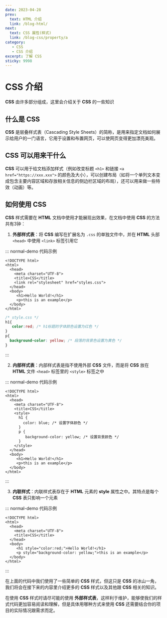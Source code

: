 ```yaml
---
date: 2023-04-28
prev:
  text: HTML 介绍
  link: /blog-html/
next: 
  text: CSS 属性(样式)
  link: /blog-css/property/a 
category:
   - CSS
   - CSS 介绍
excerpt: 了解 CSS 
sticky: 9998
---
```




<!--more-->


# CSS 介绍
**CSS** 由许多部分组成，这里会介绍关于 **CSS** 的一些知识

## 什么是 CSS
**CSS** 是层叠样式表（Cascading Style Sheets）的简称，是用来指定文档如何展示给用户的一门语言，它用于设置和布置网页，可以使网页变得更加漂亮美观。

## CSS 可以用来干什么
**CSS**  可以用于给文档添加样式（例如改变标题 ```<h1>``` 和链接 ```<a href="https://xxx.xxx">``` 的颜色及大小），可以创建布局（如将一个单列文本变成包含主要内容区域和存放相关信息的侧边栏区域的布局），还可以用来做一些特效（动画）等。

## 如何使用 CSS
**CSS** 样式需要在 **HTML** 文档中使用才能展现出效果，在文档中使用 **CSS** 的方法共有3钟：  
1. **外部样式表**：将 **CSS** 编写在扩展名为 ```.css``` 的单独文件中，并在 **HTML** 头部 ```<head>``` 中使用 ```<link>``` 标签引用它  

::: normal-demo 代码示例

```html{6}
<!DOCTYPE html>
<html>
  <head>
    <meta charset="UTF-8">
    <title>CSS</title>
    <link rel="stylesheet" href="styles.css">
  </head>
  <body>
     <h1>Hello World!</h1>
     <p>this is an example</p>
  </body>
</html>
```

```css
/* style.css */
h1{
   color:red; /* h1标题的字体颜色设置为红色 */
}
p{
  background-color: yellow; /* 段落的背景色设置为黄色 */  
}
```
:::    

2. **内部样式表**：内部样式表是指不使用外部 **CSS** 文件，而是将 **CSS** 放在 **HTML** 文件 ```<head>``` 标签里的 ```<style>``` 标签之中  


::: normal-demo 代码示例

```html{6-13}
<!DOCTYPE html>
<html>
  <head>
    <meta charset="UTF-8">
    <title>CSS</title>
    <style>
      h1 {
        color: blue; /* 设置字体颜色 */
      }
      p {
         background-color: yellow; /* 设置背景颜色 */
      }
    </style>
  </head>
  <body>
     <h1>Hello World!</h1>
     <p>this is an example</p>
  </body>
</html>
```
:::  


3. **内联样式**：内联样式表存在于 **HTML** 元素的 **style** 属性之中。其特点是每个 **CSS** 表只影响一个元素  


::: normal-demo 代码示例

```html{8,9}
<!DOCTYPE html>
<html>
  <head>
    <meta charset="UTF-8">
    <title>CSS</title>
  </head>
  <body>
     <h1 style="color:red;">Hello World!</h1>
     <p style="background-color: yellow;">this is an example</p>
  </body>
</html>
```
:::  

在上面的代码中我们使用了一些简单的 **CSS** 样式，但这只是 **CSS** 的冰山一角，我们将会在接下来的内容里介绍更多的 **CSS** 样式以及其他跟 **CSS** 相关的知识。   
<Minfo>

在使用 **CSS** 样式时请尽可能的使用 **外部样式表**，这样利于维护，能够使我们的样式代码更加容易阅读和理解，但是具体用哪种方式来使用 **CSS** 还需要结合你的项目的实际情况跟需求而定。
</Minfo>      